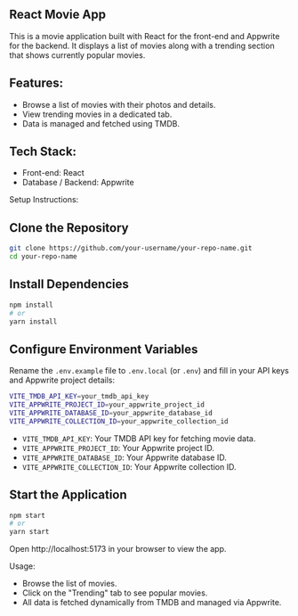 ## React Movie App

This is a movie application built with React for the front-end and Appwrite for the backend. It displays a list of movies along with a trending section that shows currently popular movies.

## Features:

- Browse a list of movies with their photos and details.
- View trending movies in a dedicated tab.
- Data is managed and fetched using TMDB.

## Tech Stack:

- Front-end: React
- Database / Backend: Appwrite

Setup Instructions:

## Clone the Repository

```bash
git clone https://github.com/your-username/your-repo-name.git
cd your-repo-name
```

## Install Dependencies

```bash
npm install
# or
yarn install
```

## Configure Environment Variables

Rename the `.env.example` file to `.env.local` (or `.env`) and fill in your API keys and Appwrite project details:

```bash
VITE_TMDB_API_KEY=your_tmdb_api_key
VITE_APPWRITE_PROJECT_ID=your_appwrite_project_id
VITE_APPWRITE_DATABASE_ID=your_appwrite_database_id
VITE_APPWRITE_COLLECTION_ID=your_appwrite_collection_id
```

- `VITE_TMDB_API_KEY`: Your TMDB API key for fetching movie data.
- `VITE_APPWRITE_PROJECT_ID`: Your Appwrite project ID.
- `VITE_APPWRITE_DATABASE_ID`: Your Appwrite database ID.
- `VITE_APPWRITE_COLLECTION_ID`: Your Appwrite collection ID.

## Start the Application

```bash
npm start
# or
yarn start
```

Open http://localhost:5173 in your browser to view the app.

Usage:

- Browse the list of movies.
- Click on the "Trending" tab to see popular movies.
- All data is fetched dynamically from TMDB and managed via Appwrite.
